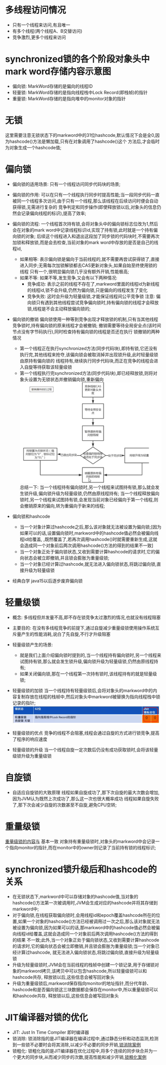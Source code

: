 # 多线程访问情况
  - 只有一个线程来访问,有且唯一
  - 有多个线程(两个线程A、B交替访问)
  - 竞争激烈,更多个线程来访问

# synchronized锁的各个阶段对象头中mark word存储内容示意图
  [](/images/64位虚拟机下syn锁的各阶段对象头示意图.png)
  - 偏向锁: MarkWord存储的是偏向的线程ID
  - 轻量锁: MarkWord存储的是指向线程栈中Lock Record(即栈帧)的指针
  - 重量锁: MarkWord存储的是指向堆中的monitor对象的指针

# 无锁
  这里需要注意无锁状态下的markword中的31位hashcode,默认情况下会是全0,因为hashcode()方法是懒加载,只有在对象调用了hashcode()这个
方法后,才会临时为对象生成一个hashcode值;

# 偏向锁
  - 偏向锁的适用场景: 只有一个线程访问同步代码块的场景; 

  - 偏向锁的作用:
    可以在只有一个线程执行同步时提高性能;当一段同步代码一直被同一个线程多次访问,由于只有一个线程,那么该线程在后续访问时便会自动获得锁,无需进行复杂的
  竞争判定和同步操作(即使释放锁以后,对象头的信息仍然会记录偏向线程的标识),提高了效率;  

  - 偏向锁的流程:
    一个线程首次持有锁,会将对象头中的偏向锁标志位改为1,然后会在对象的mark word中记录线程标识id,实现了持有锁,此时就是一个持有偏向锁的对象;
    后续这个线程进入和退出这段加了同步锁的代码块时,不需要再次加锁和释放锁,而是会去检查,当前对象的mark word中存放的是否是自己的线程id,
    - 如果相等: 表示偏向锁是偏向于当前线程的,就不需要再尝试获得锁了,直接进入同步;无需每次加锁解锁都去CAS更新对象头,如果自始至终使用锁的线程
             只有一个,很明显偏向锁几乎没有额外开销,性能极高;
    - 如果不等: 如果不等,发生竞争,又会有以下两种情况:
      - 竞争成功: 表示之前的线程不存在了,markword里面的线程id为新线程的线程id,锁不会升级,仍然为偏向锁,只是偏向的线程发生了变化
      - 竞争失败: 这时会升级为轻量级锁,才能保证线程间公平竞争锁
      注意: 偏向锁只有遇到其他线程尝试竞争偏向锁时,持有偏向锁的线程才会释放锁,线程是不会主动释放偏向锁的;

  - 偏向锁的撤销
    偏向锁使用一种等到竞争出现才释放锁的机制,只有当其他线程竞争锁时,持有偏向锁的原来线程才会被撤销;
    撤销需要等待全局安全点(该时间节点没有字节码执行),同时检查持有偏向锁的线程是否还在执行
    锁撤销的两种情况
     - 第一个线程正在执行synchronized方法(同步代码块),即持有锁,它还没有执行完,其他线程来抢夺,该偏向锁会被取消掉并出现锁升级,此时轻量级锁由原持有偏向锁的
     线程持有,继续执行同步代码块,而正在竞争的线程会进入自旋等待获取该轻量级锁
     - 第一个线程执行完synchronized方法(同步代码块),即已经释放锁,则将对象头设置为无锁状态并撤销偏向锁,重新偏向
     ![锁撤销的流程图演示](../images/偏向锁撤销or升级轻量级锁流程示意图.png)
     总结一下: 
       当一个线程持有偏向锁时,另一个线程来试图持有锁,那么就会发生锁升级,偏向锁升级为轻量级锁,仍然由原线程持有;
       当一个线程释放偏向锁时,另一个线程来试图持有锁,会发现当前对象已经偏向于第一个线程,则会撤销原来的偏向,转为重偏向于新来的线程;

  - 偏向锁和hashcode
    - 当一个对象计算过hashcode之后,那么该对象就无法被设置为偏向锁;[因为如果可以的话,设置偏向锁时,markword中的hashcode值必然会被偏向线程id给覆盖,
    ,既然覆盖了,若再次调用hashcode()时就需要重新生成,这就会造成同一个对象前后两次调用hashcode()方法的得到的结果不一致]
    - 当一个对象正处于偏向锁状态,又收到需要计算hashcode的请求时,它的偏向状态会被立即撤销,并且锁会膨胀为重量级锁;
    - 当一个对象已经计算过hashcode,就无法进入偏向锁状态,将跳过偏向锁,直接升级为轻量级锁
  - 经典白学
    java15以后逐步废弃偏向锁

# 轻量级锁
  - 概念: 多线程但并发量不高,即不存在锁竞争太过激烈的情况,也就没有线程阻塞
  - 主要目的: 在没有多线程竞争的前提下,通过自旋减少重量级锁使用操作系统互斥量产生的性能消耗,说白了先自旋,不行才升级阻塞
  - 轻量级锁产生的场景:
    - 就是我们上面介绍偏向锁时提到的,当一个线程持有偏向锁时,另一个线程来试图持有锁,那么就会发生锁升级,偏向锁升级为轻量级锁,仍然由原线程持有;
    - 如果关闭偏向锁,那在一个线程第一次持有锁时,该线程持有的就是轻量级锁;
  - 轻量级锁的加锁
      当一个线程持有轻量级锁后,会将对象头的markword中的内容复制存放在线程的栈帧中,然后对象头中markword被替换为指向线程栈中锁记录的指针;
      ![如图](../images/持有轻量级锁后的对象头markword的结构.png)

  - 轻量级锁的优点
    竞争的线程不会阻塞,线程会通过自旋的方式进行锁竞争,提高了程序的响应速度

  - 轻量级锁的升级
    当一个线程自旋一定次数后仍没有成功获取锁时,会将该轻量级锁升级为重量级锁

# 自旋锁
  - 自适应自旋锁的大致原理
      线程如果自旋成功了,那下次自旋的最大次数会增加,因为JVM认为既然上次成功了,那么这一次也很大概率成功
      线程如果自旋失败了,那下次会减少自旋的次数甚至不自旋,避免CPU空转;

# 重量级锁
  [重量级锁的内容与](/notes/3.Monitor学习(BLK).md) 基本一致
  对象持有重量级锁时,对象头的markword中会记录一个指向monitor的指针,而在monitor中的owner则记录了当前持有锁的线程标识;

# synchronized锁升级后和hashcode的关系
  - 在无锁状态下,markword中可以存储对象的hashcode值,当对象的hashcode()方法第一次被调用时,JVM会生成对应的hashcode并将其存储到markword中;
  - 对于偏向锁,在线程获取偏向锁时,会用线程id和epoch覆盖hashcode所在的位置,如果一个对象的hashcode()方法已经被调用过一次之后,那么该对象就无法
  被设置为偏向锁,因为如果可以的话,那markword中的hashcode值必然会被偏向线程id给覆盖,这就会造成同一个对象前后两次调用hashcode()方法的得到的结果
  不一致;此外,当一个对象正处于偏向锁状态,又收到需要计算hashcode的请求时,它的偏向状态会被立即撤销,并且锁会膨胀为重量级锁;当一个对象已经计算过hashcode,
  就无法进入偏向锁状态,将跳过偏向锁,直接升级为轻量级锁
  - 升级为轻量级锁时,JVM会在当前线程的栈帧中创建一个锁记录,用于存储锁对象的markword拷贝,该拷贝中可以包含hashcode,所以轻量级锁可以和hashcode共存,
  释放锁以后,这些信息会被写回对象头
  - 升级为重量级锁后,markword保存指向monitor的地址指针,而分代年龄、hashcode和是否偏向锁这三块数据都会保存在monitor中,所以重量级锁可以和hashcode共存,
  释放锁以后,这些信息会被写回对象头

# JIT编译器对锁的优化
  - JIT: Just In Time Compiler  即时编译器
  - 锁消除: 锁消除指的是JIT编译器在编译过程中,通过静态分析和动态监测,检测到一些锁不必要时会将其消除,以减少不必要的同步开销,[锁消除案例](/src/main/java/syn/LockElimination.java)
  - 锁粗化: 锁粗化指的是JIT编译器在优化过程中,将多个连续的同步块合并为一个更大的同步块,从而减少同步的次数,提高性能和减少开销,[锁粗化案例](/src/main/java/syn/LockCoarsening.java)




